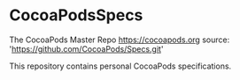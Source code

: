 # CocoaPodsSpecs

The CocoaPods Master Repo https://cocoapods.org 
source: 'https://github.com/CocoaPods/Specs.git' 

This repository contains personal CocoaPods specifications.

